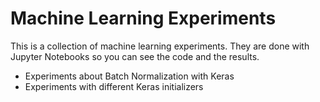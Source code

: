 # Machine Learning Experiments
This is a collection of machine learning experiments. They are done with Jupyter Notebooks so you can see the code and the results.

* Experiments about Batch Normalization with Keras
* Experiments with different Keras initializers
